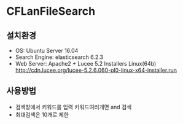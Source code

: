 # CFLanFileSearch

## 설치환경
* OS: Ubuntu Server 16.04
* Search Engine: elasticsearch 6.2.3
* Web Server: Apache2 + Lucee 5.2 Installers Linux\(64b\) <http://cdn.lucee.org/lucee-5.2.6.060-pl0-linux-x64-installer.run>

## 사용방법 
* 검색창에서 키워드를 입력 키워드여러개면 and 검색
* 최대검색은 10개로 제한 
